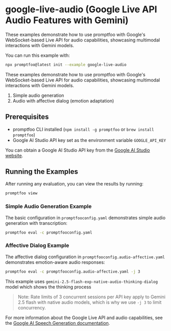 # google-live-audio (Google Live API Audio Features with Gemini)

These examples demonstrate how to use promptfoo with Google's WebSocket-based Live API for audio capabilities, showcasing multimodal interactions with Gemini models.

You can run this example with:

```bash
npx promptfoo@latest init --example google-live-audio
```

These examples demonstrate how to use promptfoo with Google's WebSocket-based Live API for audio capabilities, showcasing multimodal interactions with Gemini models.

1. Simple audio generation
2. Audio with affective dialog (emotion adaptation)

## Prerequisites

- promptfoo CLI installed (`npm install -g promptfoo` or `brew install promptfoo`)
- Google AI Studio API key set as the environment variable `GOOGLE_API_KEY`

You can obtain a Google AI Studio API key from the [Google AI Studio website](https://ai.google.dev/).

## Running the Examples

After running any evaluation, you can view the results by running:

```bash
promptfoo view
```

### Simple Audio Generation Example

The basic configuration in `promptfooconfig.yaml` demonstrates simple audio generation with transcription:

```bash
promptfoo eval -c promptfooconfig.yaml
```

### Affective Dialog Example

The affective dialog configuration in `promptfooconfig.audio-affective.yaml` demonstrates emotion-aware audio responses:

```bash
promptfoo eval -c promptfooconfig.audio-affective.yaml -j 3
```

This example uses `gemini-2.5-flash-exp-native-audio-thinking-dialog` model which shows the thinking process

> Note: Rate limits of 3 concurrent sessions per API key apply to Gemini 2.5 flash with native audio models, which is why we use `-j 3` to limit concurrency.


For more information about the Google Live API and audio capabilities, see the [Google AI Speech Generation documentation](https://ai.google.dev/gemini-api/docs/speech-generation).
